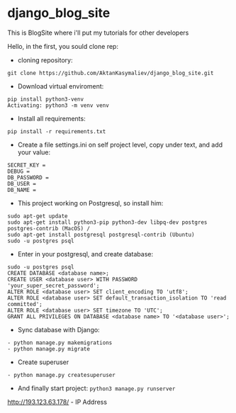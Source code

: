 # django_blog_site
This is BlogSite where i'll put my tutorials for other developers

Hello, in the first, you sould clone rep:
* cloning repository:
```
git clone https://github.com/AktanKasymaliev/django_blog_site.git
```
* Download virtual enviroment:
```
pip install python3-venv 
Activating: python3 -m venv venv
```
* Install all requirements: 
```
pip install -r requirements.txt
```

* Create a file settings.ini on self project level, copy under text, and add your value: 
```
SECRET_KEY = 
DEBUG = 
DB_PASSWORD = 
DB_USER = 
DB_NAME = 
```

* This project working on Postgresql, so install him:
```
sudo apt-get update
sudo apt-get install python3-pip python3-dev libpq-dev postgres postgres-contrib (MacOS) / 
sudo apt-get install postgresql postgresql-contrib (Ubuntu)
sudo -u postgres psql
```
* Enter in your postgresql, and create database:
```
sudo -u postgres psql
CREATE DATABASE <database name>;
CREATE USER <database user> WITH PASSWORD 'your_super_secret_password';
ALTER ROLE <database user> SET client_encoding TO 'utf8';
ALTER ROLE <database user> SET default_transaction_isolation TO 'read committed';
ALTER ROLE <database user> SET timezone TO 'UTC';
GRANT ALL PRIVILEGES ON DATABASE <database name> TO '<database user>';
```

* Sync database with Django:
```
- python manage.py makemigrations
- python manage.py migrate
```

* Create superuser
```
- python manage.py createsuperuser
```


* And finally start project: `python3 manage.py runserver`

http://193.123.63.178/ - IP Address
